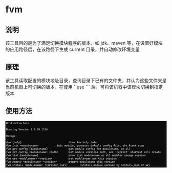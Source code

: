 # fvm

## 说明

该工具目的是为了满足切换模块程序的版本，如 jdk、maven 等，在设置好模块的应用路径后，在该路径下生成 current 目录，并自动修改环境变量

## 原理

该工具读取配置的模块地址目录，查询目录下已有的文件夹，并认为这些文件夹是当前机器上可切换的版本，在使用 ``use <version>``` 后，可将该机器中该模块切换到指定版本

## 使用方法

![alt text](image.png)
